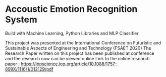 # Accoustic Emotion Recognition System
 Build with Machine Learning, Python Libraries and MLP Classifier

This project was presented at the International Conference on Futuristic and Sustainable Aspects of Engineering and Technology (FSAET 2020)
The Research Paper written on this project has been published at conference and the research now can be viewed online
Link to the online research paper : https://iopscience.iop.org/article/10.1088/1757-899X/1116/1/012129/pdf
